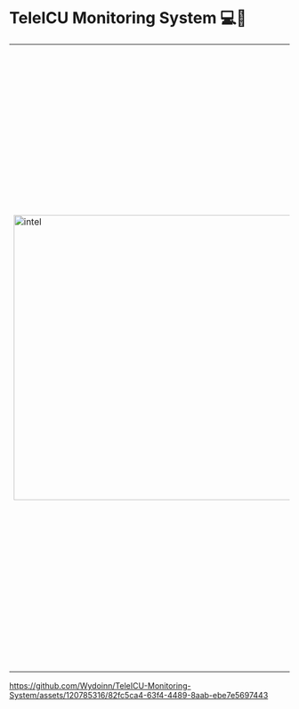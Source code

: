 # TeleICU Monitoring System 💻🎦

<table>
  <tr>
    <td>
      <img src="https://github.com/Wydoinn/TeleICU-Monitoring-System/assets/120785316/d985059a-d4ff-4d63-8afb-89f8c8915725" alt="intel" style="width: 512px;">
    </td>
    <td style="vertical-align: top; padding-left: 20px;">
      <strong>Problem Statement:</strong> Innovative Monitoring System for TeleICU Patients Using Video Processing and Deep Learning.<br><br>
      <strong>Description:</strong> TeleICU is a concept for monitoring ICU patients from remote locations to reduce the burden of on-site intensivists. Currently, there are multiple products available in this domain where one professional seated at a remote location physically monitors one or two remote patients in a TeleICU. The proposed solution should work to reduce the burden of remote health care professionals so that one remote health care professional can monitor 5 or more patients at a single time.
    </td>
  </tr>
</table>

https://github.com/Wydoinn/TeleICU-Monitoring-System/assets/120785316/82fc5ca4-63f4-4489-8aab-ebe7e5697443

